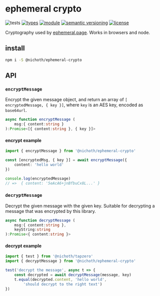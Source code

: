# ephemeral crypto
![tests](https://github.com/nichoth/ephemeral-crypto/actions/workflows/nodejs.yml/badge.svg)
[![types](https://img.shields.io/npm/types/@nichoth/ephemeral-crypto?style=flat-square)](README.md)
[![module](https://img.shields.io/badge/module-ESM%2FCJS-blue?style=flat-square)](README.md)
[![semantic versioning](https://img.shields.io/badge/semver-2.0.0-brightgreen?logo=semver&style=flat-square)](https://semver.org/)
[![license](https://img.shields.io/badge/license-MIT-brightgreen.svg?style=flat-square)](LICENSE)

Cryptography used by [ephemeral.page](https://ephemeral.page/). Works in browsers and node.

## install
```sh
npm i -S @nichoth/ephemeral-crypto
```

## API

### `encryptMessage`
Encrypt the given message object, and return an array of `[ encryptedMessage, { key }]`, where `key` is an AES key, encoded as `base64url`.

```ts
async function encryptMessage (
    msg:{ content:string }
):Promise<[{ content:string }, { key }]>
```

#### encrypt example

```ts
import { encryptMessage } from '@nichoth/ephemeral-crypto'

const [encryptedMsg, { key }] = await encryptMessage({
    content: 'hello world'
})

console.log(encryptedMessage)
// =>  { content: '5eAcA6+jnBfbuCx8L...' }
```

### `decryptMessage`
Decrypt the given message with the given key. Suitable for decrypting a message that was encrypted by this library.

```ts
async function decryptMessage (
    msg:{ content:string },
    keyString:string
):Promise<{ content:string }>
```

#### decrypt example

```js
import { test } from '@nichoth/tapzero'
import { decryptMessage } from '@nichoth/ephemeral-crypto'

test('decrypt the message', async t => {
    const decrypted = await decryptMessage(message, key)
    t.equal(decrypted.content, 'hello world',
        'should decrypt to the right text')
})
```